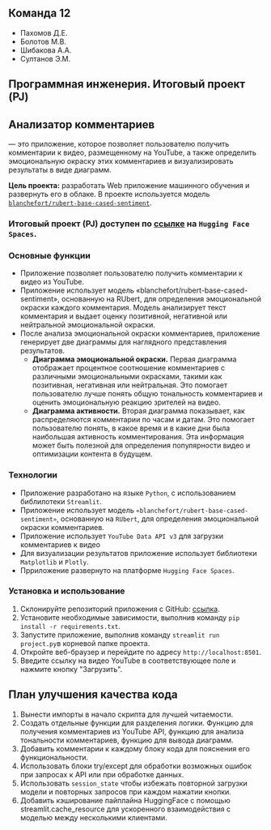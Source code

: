 ## Команда 12
* Пахомов Д.Е.
* Болотов М.В.
* Шибакова А.А.
* Султанов Э.М.

## Программная инженерия. Итоговый проект (PJ)

## Анализатор комментариев 
— это приложение, которое позволяет пользователю получить комментарии к видео, размещенному на YouTube, а также определить эмоциональную окраску этих комментариев и визуализировать результаты в виде диаграмм.

**Цель проекта:** разработать Web приложение машинного обучения и развернуть его в облаке. 
В проекте используется модель [`blanchefort/rubert-base-cased-sentiment`](https://huggingface.co/blanchefort/rubert-base-cased-sentiment).

### Итоговый проект (PJ) доступен по [ссылке](https://huggingface.co/spaces/Emil25/pi_project) на ```Hugging Face Spaces```. 

### Основные функции
* Приложение позволяет пользователю получить комментарии к видео из YouTube.
* Приложение использует модель «blanchefort/rubert-base-cased-sentiment», основанную на RUbert, для определения эмоциональной окраски каждого комментария. Модель анализирует текст комментария и выдает оценку позитивной, негативной или нейтральной эмоциональной окраски.
* После анализа эмоциональной окраски комментариев, приложение генерирует две диаграммы для наглядного представления результатов.
  * **Диаграмма эмоциональной окраски.** Первая диаграмма отображает процентное соотношение комментариев с различными эмоциональными окрасками, такими как позитивная, негативная или нейтральная. Это помогает пользователю лучше понять общую тональность комментариев и оценить эмоциональную реакцию зрителей на видео.
  * **Диаграмма активности.** Вторая диаграмма показывает, как распределяются комментарии по часам и датам. Это помогает пользователю понять, в какое время и в какие дни была наибольшая активность комментирования. Эта информация может быть полезной для определения популярности видео и оптимизации контента в будущем.

### Технологии
* Приложение разработано на языке ```Python```, с использованием библилотеки ```Streamlit```.
* Приложение использует модель ```«blanchefort/rubert-base-cased-sentiment»```, основанную на ```RUbert```, для определения эмоциональной окраски комментариев.
* Приложение использует ```YouTube Data API v3``` для загрузки комментариев к видео
* Для визуализации результатов приложение использует библиотеки ```Matplotlib``` и ```Plotly```.
* Прриложение развернуто на платформе ```Hugging Face Spaces```.

### Установка и использование
1. Склонируйте репозиторий приложения с GitHub: [ссылка](https://github.com/sultanovemil/PI_URFU_2023.git).
2. Установите необходимые зависимости, выполнив команду ```pip install -r requirements.txt```.
3. Запустите приложение, выполнив команду ```streamlit run project.py```в корневой папке проекта.
4. Откройте веб-браузер и перейдите по адресу ```http://localhost:8501```.
5. Введите ссылку на видео YouTube в соответствующее поле и нажмите кнопку "Загрузить".

## План улучшения качества кода
1) Вынести импорты в начало скрипта для лучшей читаемости.
2) Создать отдельные функции для разделения логики. Функцию для получения комментариев из YouTube API, функцию для анализа тональности комментариев, функцию для вывода диаграмм. 
3) Добавить комментарии к каждому блоку кода для пояснения его функциональности.
4) Использовать блоки try/except для обработки возможных ошибок при запросах к API или при обработке данных.
5) Использовать `session_state` чтобы избежать повторной загрузки модели и повторных запросов при каждом нажатии кнопки.
6) Добавить кэширование пайплайна HuggingFace с помощью streamlit.cache_resource для ускоренного взаимодействия с моделью между несколькими клиентами.

